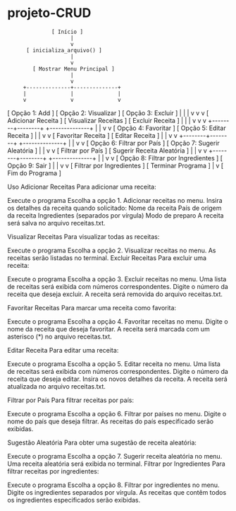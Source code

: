 # projeto-CRUD

                  [ Início ]
                        |
                        v
          [ inicializa_arquivo() ]
                        |
                        v
            [ Mostrar Menu Principal ]
                        |
                        v
         +--------------+--------------+
         |              |              |
         v              v              v
[ Opção 1: Add ]  [ Opção 2: Visualizar ] [ Opção 3: Excluir ]
         |              |              |
         v              v              v
[ Adicionar Receita ]  [ Visualizar Receitas ] [ Excluir Receita ]
         |              |              |
         v              v              v
+--------+--------+     +--------------+
|                 |
v                 v
[ Opção 4: Favoritar ]  [ Opção 5: Editar Receita ]
         |              |
         v              v
[ Favoritar Receita ]   [ Editar Receita ]
         |              |
         v              v
+--------+--------+     +--------------+
|                 |
v                 v
[ Opção 6: Filtrar por País ] [ Opção 7: Sugerir Aleatória ]
         |              |
         v              v
[ Filtrar por País ]    [ Sugerir Receita Aleatória ]
         |              |
         v              v
+--------+--------+     +--------------+
|                 |
v                 v
[ Opção 8: Filtrar por Ingredientes ] [ Opção 9: Sair ]
         |              |
         v              v
[ Filtrar por Ingredientes ] [ Terminar Programa ]
                        |
                        v
                  [ Fim do Programa ]





Uso
Adicionar Receitas
Para adicionar uma receita:

Execute o programa
Escolha a opção 1. Adicionar receitas no menu.
Insira os detalhes da receita quando solicitado:
Nome da receita
País de origem da receita
Ingredientes (separados por vírgula)
Modo de preparo
A receita será salva no arquivo receitas.txt.

Visualizar Receitas
Para visualizar todas as receitas:

Execute o programa
Escolha a opção 2. Visualizar receitas no menu.
As receitas serão listadas no terminal.
Excluir Receitas
Para excluir uma receita:

Execute o programa
Escolha a opção 3. Excluir receitas no menu.
Uma lista de receitas será exibida com números correspondentes.
Digite o número da receita que deseja excluir.
A receita será removida do arquivo receitas.txt.

Favoritar Receitas
Para marcar uma receita como favorita:

Execute o programa
Escolha a opção 4. Favoritar receitas no menu.
Digite o nome da receita que deseja favoritar.
A receita será marcada com um asterisco (*) no arquivo receitas.txt.

Editar Receita
Para editar uma receita:

Execute o programa
Escolha a opção 5. Editar receita no menu.
Uma lista de receitas será exibida com números correspondentes.
Digite o número da receita que deseja editar.
Insira os novos detalhes da receita.
A receita será atualizada no arquivo receitas.txt.

Filtrar por País
Para filtrar receitas por país:

Execute o programa
Escolha a opção 6. Filtrar por países no menu.
Digite o nome do país que deseja filtrar.
As receitas do país especificado serão exibidas.

Sugestão Aleatória
Para obter uma sugestão de receita aleatória:

Execute o programa
Escolha a opção 7. Sugerir receita aleatória no menu.
Uma receita aleatória será exibida no terminal.
Filtrar por Ingredientes
Para filtrar receitas por ingredientes:

Execute o programa
Escolha a opção 8. Filtrar por ingredientes no menu.
Digite os ingredientes separados por vírgula.
As receitas que contêm todos os ingredientes especificados serão exibidas.